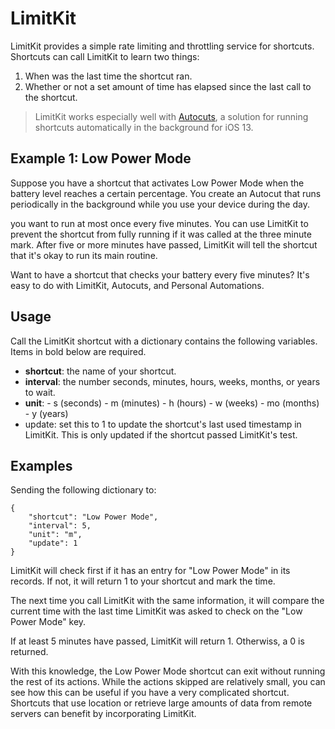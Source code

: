 # LimitKit

LimitKit provides a simple rate limiting and throttling service for shortcuts. Shortcuts can call LimitKit to learn two things:

1. When was the last time the shortcut ran. 
2. Whether or not a set amount of time has elapsed since the last call to the shortcut. 

> LimitKit works especially well with [Autocuts](#autocuts), a solution for running shortcuts automatically in the background for iOS 13. 

## Example 1: Low Power Mode
Suppose you have a shortcut that activates Low Power Mode when the battery level reaches a certain percentage. You create an Autocut that runs periodically in the background while you use your device during the day. 

you want to run at most once every five minutes. You can use LimitKit to prevent the shortcut from fully running if it was called at the three minute mark. After five or more minutes have passed, LimitKit will tell the shortcut that it's okay to run its main routine. 

Want to have a shortcut that checks your battery every five minutes? It's easy to do with LimitKit, Autocuts, and Personal Automations. 

## Usage

Call the LimitKit shortcut with a dictionary contains the following variables. Items in bold below are required. 

- **shortcut**: the name of your shortcut. 
- **interval**: the number seconds, minutes, hours, weeks, months, or years to wait. 
- **unit**:
		- s (seconds)
		- m (minutes)
		- h (hours)
		- w (weeks)
		- mo (months)
		- y (years)
- update: set this to 1 to update the shortcut's last used timestamp in LimitKit. This is only updated if the shortcut passed LimitKit's test. 

## Examples

Sending the following dictionary to:

```
{
	"shortcut": "Low Power Mode",
	"interval": 5,
	"unit": "m",
	"update": 1
}
```

LimitKit will check first if it has an entry for "Low Power Mode" in its records. If not, it will return 1 to your shortcut and mark the time. 

The next time you call LimitKit with the same information, it will compare the current time with the last time LimitKit was asked to check on the "Low Power Mode" key. 

If at least 5 minutes have passed, LimitKit will return 1. Otherwiss, a 0 is returned. 

With this knowledge, the Low Power Mode shortcut can exit without running the rest of its actions. While the actions skipped are relatively small, you can see how this can be useful if you have a very complicated shortcut. Shortcuts that use location or retrieve large amounts of data from remote servers can benefit by incorporating LimitKit. 